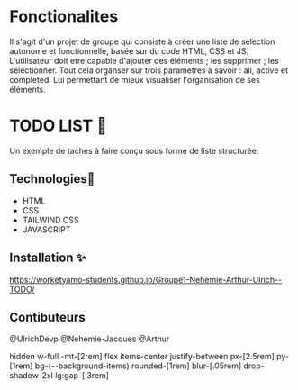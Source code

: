 
# Fonctionalites
Il s'agit d'un projet de groupe qui consiste à créer une liste de sélection autonome et fonctionnelle, basée sur du code HTML, CSS et JS. L'utilisateur doit etre capable d'ajouter des éléments ; les supprimer ; les sélectionner. Tout cela organser sur trois parametres à savoir : all, active et completed. Lui permettant de mieux visualiser l'organisation de ses éléments.

# TODO LIST 📝  
 Un exemple de taches à faire conçu sous forme de liste structurée.

## Technologies🚀  
* HTML
* CSS
* TAILWIND CSS
* JAVASCRIPT
  
## Installation ✨ 
https://worketyamo-students.github.io/Groupe1-Nehemie-Arthur-Ulrich--TODO/

## Contibuteurs
  @UlrichDevp
  @Nehemie-Jacques
  @Arthur
        
hidden w-full -mt-[2rem] flex items-center justify-between px-[2.5rem] py-[1rem] bg-(--background-items) rounded-[1rem] blur-[.05rem] drop-shadow-2xl lg:gap-[.3rem]